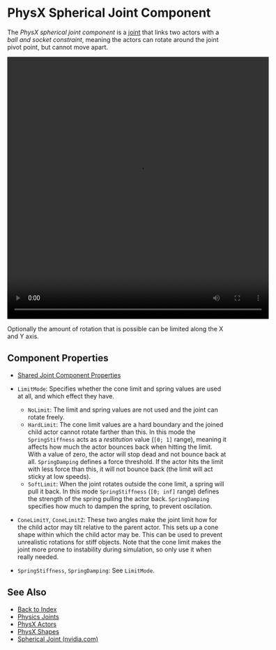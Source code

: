 # PhysX Spherical Joint Component

The *PhysX spherical joint component* is a [joint](physx-joints.md) that links two actors with a *ball and socket constraint*, meaning the actors can rotate around the joint pivot point, but cannot move apart.

<video src="media/spherical-joint.webm" width="600" height="600" autoplay loop></video>

Optionally the amount of rotation that is possible can be limited along the X and Y axis.

## Component Properties

* [Shared Joint Component Properties](physx-joints.md#shared-joint-component-properties)

* `LimitMode`: Specifies whether the cone limit and spring values are used at all, and which effect they have.
  * `NoLimit`: The limit and spring values are not used and the joint can rotate freely.
  * `HardLimit`: The cone limit values are a hard boundary and the joined child actor cannot rotate farther than this. In this mode the `SpringStiffness` acts as a *restitution* value (`[0; 1]` range), meaning it affects how much the actor bounces back when hitting the limit. With a value of zero, the actor will stop dead and not bounce back at all. `SpringDamping` defines a force threshold. If the actor hits the limit with less force than this, it will not bounce back (the limit will act sticky at low speeds).
  * `SoftLimit`: When the joint rotates outside the cone limit, a spring will pull it back. In this mode `SpringStiffness` (`[0; inf]` range) defines the strength of the spring pulling the actor back. `SpringDamping` specifies how much to dampen the spring, to prevent oscilation.
* `ConeLimitY`, `ConeLimitZ`: These two angles make the joint limit how for the child actor may tilt relative to the parent actor. This sets up a cone shape within which the child actor may be. This can be used to prevent unrealistic rotations for stiff objects. Note that the cone limit makes the joint more prone to instability during simulation, so only use it when really needed.
* `SpringStiffness`, `SpringDamping`: See `LimitMode`.

## See Also

* [Back to Index](../../index.md)
* [Physics Joints](physx-joints.md)
* [PhysX Actors](../actors/physx-actors.md)
* [PhysX Shapes](../collision-shapes/physx-shapes.md)
* [Spherical Joint (nvidia.com)](https://gameworksdocs.nvidia.com/PhysX/4.0/documentation/PhysXGuide/Manual/Joints.html#spherical-joint)
